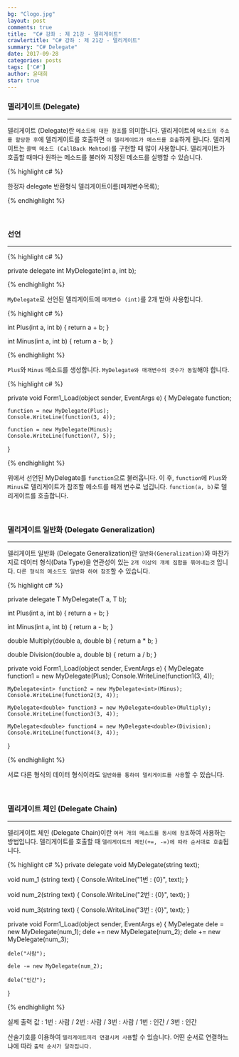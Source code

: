```yaml
---
bg: "Clogo.jpg"
layout: post
comments: true
title:  "C# 강좌 : 제 21강 - 델리게이트"
crawlertitle: "C# 강좌 : 제 21강 - 델리게이트"
summary: "C# Delegate"
date: 2017-09-28
categories: posts
tags: ['C#']
author: 윤대희
star: true
---
```


### 델리게이트 (Delegate) ###
----------
델리게이트 (Delegate)란 `메소드에 대한 참조`를 의미합니다. 델리게이트에 `메소드의 주소를 할당한 후`에 델리게이트를 호출하면 `이 델리게이트가 메소드를 호출`하게 됩니다. 델리게이트는 `콜백 메소드 (CallBack Mehtod)`를 구현할 때 많이 사용합니다. 델리게이트가 호출할 때마다 원하는 메소드를 불러와 지정된 메소드를 실행할 수 있습니다.

{% highlight c# %}

한정자 delegate 반환형식 델리게이트이름(매개변수목록);

{% endhighlight %}  

<br>

### 선언 ###
----------

{% highlight c# %}

private delegate int MyDelegate(int a, int b);

{% endhighlight %}  

`MyDelegate`로 선언된 델리게이트에 `매개변수 (int)`를 2개 받아 사용합니다.

{% highlight c# %}

int Plus(int a, int b)
{
    return a + b;
}

int Minus(int a, int b)
{
    return a - b;
}

{% endhighlight %} 

`Plus`와 `Minus` 메소드를 생성합니다. `MyDelegate와 매개변수의 갯수가 동일`해야 합니다.

{% highlight c# %}

private void Form1_Load(object sender, EventArgs e)
{
    MyDelegate function;

    function = new MyDelegate(Plus);
    Console.WriteLine(function(3, 4));

    function = new MyDelegate(Minus);
    Console.WriteLine(function(7, 5));
}

{% endhighlight %}  

위에서 선언된 MyDelegate를 `function`으로 불러옵니다. 이 후, `function`에 `Plus`와 `Minus`로 델리게이트가 참조할 메소드를 매개 변수로 넘깁니다. `function(a, b)`로 델리게이트를 호출합니다.

<br>

### 델리게이트 일반화 (Delegate Generalization) ###
----------
델리게이트 일반화 (Delegate Generalization)란 `일반화(Generalization)`와 마찬가지로 데이터 형식(Data Type)을 연관성이 있는 `2개 이상의 개체 집합을 묶어내는것` 입니다. `다른 형식의 메소드도 일반화 하여 참조`할 수 있습니다.

{% highlight c# %}

private delegate T MyDelegate<T>(T a, T b);

int Plus(int a, int b)
{
    return a + b;
}

int Minus(int a, int b)
{
    return a - b;
}

double Multiply(double a, double b)
{
    return a * b;
}

double Division(double a, double b)
{
    return a / b;
}

private void Form1_Load(object sender, EventArgs e)
{
    MyDelegate<int> function1 = new MyDelegate<int>(Plus);
    Console.WriteLine(function1(3, 4));

    MyDelegate<int> function2 = new MyDelegate<int>(Minus);
    Console.WriteLine(function2(3, 4));

    MyDelegate<double> function3 = new MyDelegate<double>(Multiply);
    Console.WriteLine(function3(3, 4));

    MyDelegate<double> function4 = new MyDelegate<double>(Division);
    Console.WriteLine(function4(3, 4));
}

{% endhighlight %} 

서로 다른 형식의 데이터 형식이라도 `일반화를 통하여 델리게이트를 사용`할 수 있습니다.

<br>

### 델리게이트 체인 (Delegate Chain) ###
----------
델리게이트 체인 (Delegate Chain)이란 `여러 개의 메소드를 동시에 참조`하여 사용하는 방법입니다. 델리게이트를 호출할 때 `델리게이트의 체인(+=, -=)에 따라 순서대로 호출`됩니다.

{% highlight c# %}
private delegate void MyDelegate(string text);

void num_1 (string text)
{
    Console.WriteLine("1번 : {0}", text);
}

void num_2(string text)
{
    Console.WriteLine("2번 : {0}", text);
}

void num_3(string text)
{
    Console.WriteLine("3번 : {0}", text);
}

private void Form1_Load(object sender, EventArgs e)
{
    MyDelegate dele = new MyDelegate(num_1);
    dele += new MyDelegate(num_2);
    dele += new MyDelegate(num_3);

    dele("사람");

    dele -= new MyDelegate(num_2);

    dele("인간");
}

{% endhighlight %} 

실제 출력 값 : 1번 : 사람 / 2번 : 사람 / 3번 : 사람 / 1번 : 인간 / 3번 : 인간

산술기호를 이용하여 `델리게이트끼리 연결시켜 사용`할 수 있습니다. 어떤 순서로 연결하느냐에 따라 `출력 순서가 달라집니다.`


